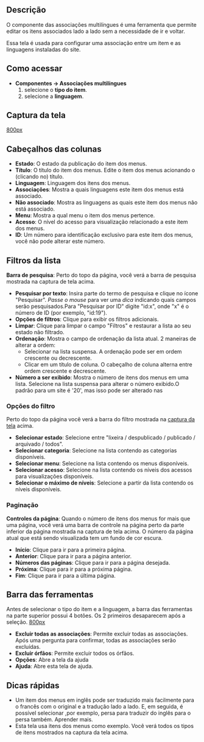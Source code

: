 <!-- Filename: Help4.x:Multilingual_Associations / Display title: Ajuda4.x:Associações multilíngues -->

## Descrição

O componente das associações multilíngues é uma ferramenta que permite
editar os itens associados lado a lado sem a necessidade de ir e voltar.

Essa tela é usada para configurar uma associação entre um item e as
linguagens instaladas do site.

## Como acessar

- **Componentes → Associações multilíngues**
  1.  selecione o **tipo do item**.
  2.  selecione a **linguagem**.

## Captura da tela

<a
href="https://docs.joomla.org/index.php?title=Special:Upload&amp;wpDestFile=Help-4x-Components-Associations-pt-br.png"
class="new"
title="File:Help-4x-Components-Associations-pt-br.png">800px</a>

## Cabeçalhos das colunas

- **Estado**: O estado da publicação do item dos menus.
- **Título**: O título do item dos menus. Edite o item dos menus
  acionando o (clicando no) título.
- **Linguagem**: Linguagem dos itens dos menus.
- **Associações**: Mostra a quais linguagens este item dos menus está
  associado.
- **Não associado**: Mostra as linguagens as quais este item dos menus
  não está associado.
- **Menu**: Mostra a qual menu o item dos menus pertence.
- **Acesso**: O nível do
  acesso
  para visualização relacionado a este item dos menus.
- **ID**: Um número para identificação exclusivo para este item dos
  menus, você não pode alterar este número.

## Filtros da lista

**Barra de pesquisa**: Perto do topo da página, você verá a barra de
pesquisa mostrada na captura de tela acima.

- **Pesquisar por texto**: Insira parte do termo de pesquisa e clique no
  ícone "Pesquisar". *Passe o mouse* para ver uma *dica* indicando quais
  campos serão pesquisados.Para "Pesquisar por ID" digite "id:x", onde
  "x" é o número de ID (por exemplo, "id:19").
- **Opções de filtros**: Clique para exibir os filtros adicionais.
- **Limpar**: Clique para limpar o campo "Filtros" e restaurar a lista
  ao seu estado não filtrado.
- **Ordenação**: Mostra o campo de ordenação da lista atual. 2 maneiras
  de alterar a ordem:
  - Selecionar na lista suspensa. A ordenação pode ser em ordem
    crescente ou decrescente.
  - Clicar em um título de coluna. O cabeçalho de coluna alterna entre
    ordem crescente e decrescente.
- **Número a ser exibido**: Mostra o número de itens dos menus em uma
  lista. Selecione na lista suspensa para alterar o número exibido.O
  padrão para um site é '20', mas isso pode ser alterado nas


### Opções do filtro

Perto do topo da página você verá a barra do filtro mostrada na [captura
da tela](#screenshot) acima.

- **Selecionar estado**: Selecione entre "lixeira / despublicado /
  publicado / arquivado / todos".
- **Selecionar categoria**: Selecione na lista contendo as categorias
  disponíveis.
- **Selecionar menu**: Selecione na lista contendo os menus disponíveis.
- **Selecionar acesso**: Selecione na lista contendo os níveis dos
  acessos para visualizações disponíveis.
- **Selecionar o máximo de níveis**: Selecione a partir da lista
  contendo os níveis disponíveis.

### Paginação

**Controles da página**: Quando o número de itens dos menus for mais que
uma página, você verá uma barra de controle na página perto da parte
inferior da página mostrada na captura de tela acima. O
número da página atual que está sendo visualizada tem um fundo de cor
escura.

- **Início**: Clique para ir para a primeira página.
- **Anterior**: Clique para ir para a página anterior.
- **Números das páginas**: Clique para ir para a página desejada.
- **Próxima**: Clique para ir para a próxima página.
- **Fim**: Clique para ir para a última página.

## Barra das ferramentas

Antes de selecionar o tipo do item e a linguagem, a barra das
ferramentas na parte superior possui 4 botões. Os 2 primeiros
desaparecem após a seleção. <a
href="https://docs.joomla.org/index.php?title=Special:Upload&amp;wpDestFile=Help-4x-Components-Associations-toolbar-subscreen-pt-br.png"
class="new"
title="File:Help-4x-Components-Associations-toolbar-subscreen-pt-br.png">800px</a>

- **Excluir todas as associações**: Permite excluir todas as
  associações. Após uma pergunta para confirmar, todas as associações
  serão excluídas.
- **Excluir órfãos**: Permite excluir todos os órfãos.
- **Opções**: Abre a tela da ajuda
- **Ajuda**: Abre esta tela de ajuda.

## Dicas rápidas

- Um item dos menus em inglês pode ser traduzido mais facilmente para o
  francês com o original e a tradução lado a lado. E, em seguida, é
  possível selecionar ,por exemplo, persa para traduzir do inglês para o
  persa também. Aprender
  mais.
- Esta tela usa itens dos menus como exemplo. Você verá todos os tipos
  de itens mostrados na captura da tela acima.
